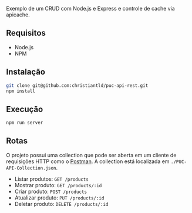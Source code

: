 Exemplo de um CRUD com Node.js e Express e controle de cache via apicache.

## Requisitos
- Node.js
- NPM

## Instalação



```bash
git clone git@github.com:christiantld/puc-api-rest.git
npm install
```

## Execução
```bash
npm run server
```

## Rotas
O projeto possui uma collection que pode ser aberta em um cliente de requisições HTTP como o [Postman](https://www.postman.com/). A collection está localizada em `./PUC-API-Collection.json`.

- Listar produtos: `GET /products`
- Mostrar produto: `GET /products/:id`
- Criar produto: `POST /products`
- Atualizar produto: `PUT /products/:id`
- Deletar produto: `DELETE /products/:id`
